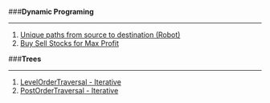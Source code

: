 ###**Dynamic Programing**


----------


1. [Unique paths from source to destination (Robot)](https://github.com/kylarovic/LeetCode/blob/master/leetcode/src/main/java/com/leetcode/dynamicprogramming/UniquePath.java)
2. [Buy Sell Stocks for Max Profit](https://github.com/kylarovic/LeetCode/blob/master/leetcode/src/main/java/com/leetcode/dynamicprogramming/BuySellStocks.java)

###**Trees**


----------
1. [LevelOrderTraversal - Iterative](https://github.com/kylarovic/LeetCode/blob/master/leetcode/src/main/java/com/leetcode/trees/LevelOrderTraversal.java)
2. [PostOrderTraversal - Iterative](https://github.com/kylarovic/LeetCode/blob/master/leetcode/src/main/java/com/leetcode/trees/PostOrderTraversal.java)